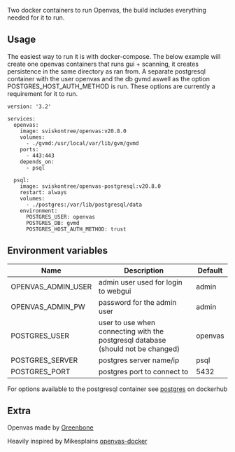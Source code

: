 Two docker containers to run Openvas, the build includes everything needed for it to run.

Usage
-----

The easiest way to run it is with docker-compose. The below example will create one openvas containers that runs gui + scanning, it creates persistence in the same directory as ran from. A separate postgresql container with the user openvas and the db gvmd aswell as the option POSTGRES_HOST_AUTH_METHOD is run. These options are currently a requirement for it to run.

```
version: '3.2'

services:
  openvas:
    image: sviskontree/openvas:v20.8.0
    volumes:
      - ./gvmd:/usr/local/var/lib/gvm/gvmd
    ports:
      - 443:443
    depends_on:
      - psql

  psql:
    image: sviskontree/openvas-postgresql:v20.8.0
    restart: always
    volumes:
      - ./postgres:/var/lib/postgresql/data
    environment:
      POSTGRES_USER: openvas
      POSTGRES_DB: gvmd
      POSTGRES_HOST_AUTH_METHOD: trust
```

Environment variables
-----

Name     | Description | Default
---------|------------|-----------
OPENVAS_ADMIN_USER | admin user used for login to webgui | admin
OPENVAS_ADMIN_PW | password for the admin user | admin
POSTGRES_USER | user to use when connecting with the postgresql database (should not be changed) | openvas
POSTGRES_SERVER | postgres server name/ip | psql
POSTGRES_PORT | postgres port to connect to | 5432

For options available to the postgresql container see [postgres](https://hub.docker.com/_/postgres) on dockerhub

Extra
------
Openvas made by [Greenbone](https://github.com/greenbone/)

Heavily inspired by Mikesplains [openvas-docker](https://github.com/mikesplain/openvas-docker)
